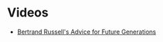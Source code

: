 # Videos

- [Bertrand Russell's Advice for Future Generations](https://www.youtube.com/watch?v=s7HOMfcRFmY)
